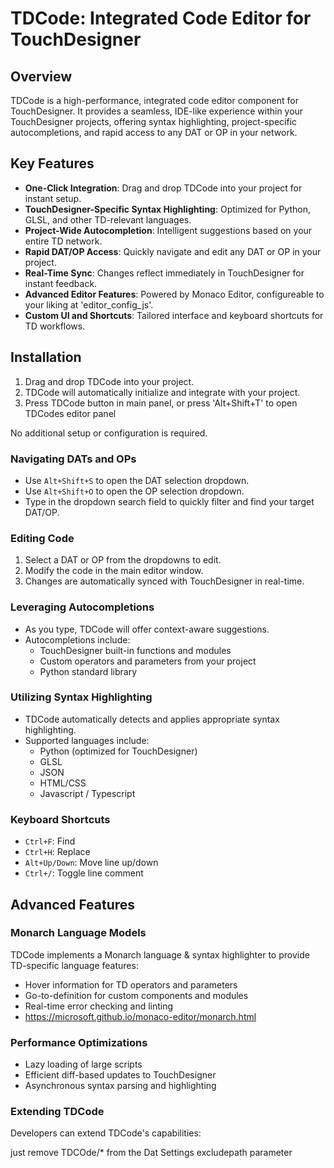 # TDCode: Integrated Code Editor for TouchDesigner

## Overview

TDCode is a high-performance, integrated code editor component for TouchDesigner. It provides a seamless, IDE-like experience within your TouchDesigner projects, offering syntax highlighting, project-specific autocompletions, and rapid access to any DAT or OP in your network.

## Key Features

- **One-Click Integration**: Drag and drop TDCode into your project for instant setup.
- **TouchDesigner-Specific Syntax Highlighting**: Optimized for Python, GLSL, and other TD-relevant languages.
- **Project-Wide Autocompletion**: Intelligent suggestions based on your entire TD network.
- **Rapid DAT/OP Access**: Quickly navigate and edit any DAT or OP in your project.
- **Real-Time Sync**: Changes reflect immediately in TouchDesigner for instant feedback.
- **Advanced Editor Features**: Powered by Monaco Editor, configureable to your liking at 'editor_config_js'.
- **Custom UI and Shortcuts**: Tailored interface and keyboard shortcuts for TD workflows.


## Installation


1. Drag and drop TDCode into your project.
2. TDCode will automatically initialize and integrate with your project.
3. Press TDCode button in main panel, or press 'Alt+Shift+T' to open TDCodes editor panel

No additional setup or configuration is required.



### Navigating DATs and OPs

- Use `Alt+Shift+S` to open the DAT selection dropdown.
- Use `Alt+Shift+O` to open the OP selection dropdown.
- Type in the dropdown search field to quickly filter and find your target DAT/OP.

### Editing Code

1. Select a DAT or OP from the dropdowns to edit.
2. Modify the code in the main editor window.
3. Changes are automatically synced with TouchDesigner in real-time.

### Leveraging Autocompletions

- As you type, TDCode will offer context-aware suggestions.
- Autocompletions include:
  - TouchDesigner built-in functions and modules
  - Custom operators and parameters from your project
  - Python standard library

### Utilizing Syntax Highlighting

- TDCode automatically detects and applies appropriate syntax highlighting.
- Supported languages include:
  - Python (optimized for TouchDesigner)
  - GLSL
  - JSON
  - HTML/CSS 
  - Javascript / Typescript

### Keyboard Shortcuts


- `Ctrl+F`: Find
- `Ctrl+H`: Replace
- `Alt+Up/Down`: Move line up/down
- `Ctrl+/`: Toggle line comment

## Advanced Features

### Monarch Language Models

TDCode implements a  Monarch language & syntax highlighter to provide TD-specific language features:

- Hover information for TD operators and parameters
- Go-to-definition for custom components and modules
- Real-time error checking and linting
- https://microsoft.github.io/monaco-editor/monarch.html

### Performance Optimizations

- Lazy loading of large scripts
- Efficient diff-based updates to TouchDesigner
- Asynchronous syntax parsing and highlighting

### Extending TDCode

Developers can extend TDCode's capabilities:

just remove TDCOde/* from the Dat Settings excludepath parameter 
